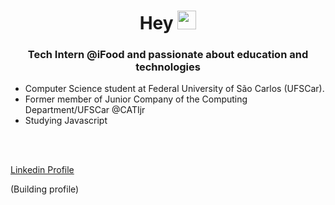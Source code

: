 <h1 align="center">Hey <img src="https://raw.githubusercontent.com/kaueMarques/kaueMarques/master/hi.gif" width="30px"></h1>

<h3 align="center">Tech Intern @iFood and passionate about education and technologies</h3>

- Computer Science student at Federal University of São Carlos (UFSCar).
- Former member of Junior Company of the Computing Department/UFSCar @CATIjr
- Studying Javascript


<br/><br/>

[Linkedin Profile](https://www.linkedin.com/in/alaingauthier76)

(Building profile)
